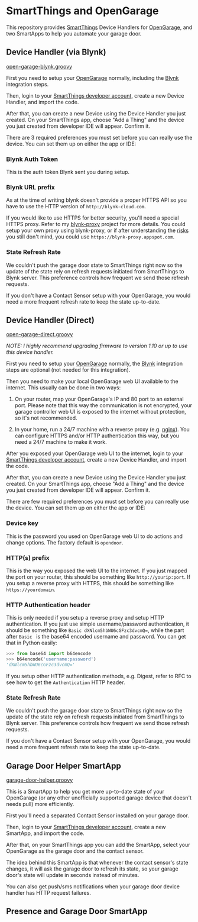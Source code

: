 
# SmartThings and OpenGarage

This repository provides [SmartThings](https://www.smartthings.com/)
Device Handlers for [OpenGarage](https://opengarage.io),
and two SmartApps to help you automate your garage door.

## Device Handler (via Blynk)

[open-garage-blynk.groovy](open-garage-blynk.groovy)

First you need to setup your [OpenGarage](https://opengarage.io) normally,
including the [Blynk](https://blynk.cc) integration steps.

Then, login to your
[SmartThings developer account](https://graph.api.smartthings.com/),
create a new Device Handler, and import the code.

After that, you can create a new Device using the Device Handler you just
created.
On your SmartThings app, choose "Add a Thing" and the device you just created
from developer IDE will appear. Confirm it.

There are 3 required preferences you must set before you can really use the
device. You can set them up on either the app or IDE:

### Blynk Auth Token

This is the auth token Blynk sent you during setup.

### Blynk URL prefix

As at the time of writing blynk doesn't provide a proper HTTPS API so you have
to use the HTTP version of `http://blynk-cloud.com`.

If you would like to use HTTPS for better security,
you'll need a special HTTPS proxy.
Refer to my [blynk-proxy](https://github.com/fishy/blynk-proxy) project for more
details.
You could setup your own proxy using blynk-proxy,
or if after understanding the
[risks](https://github.com/fishy/blynk-proxy/blob/master/README.md#should-i-use-your-app-engine-app)
you still don't mind, you could use `https://blynk-proxy.appspot.com`.

### State Refresh Rate

We couldn't push the garage door state to SmartThings right now so the update of
the state rely on refresh requests initiated from SmartThings to Blynk server.
This preference controls how frequent we send those refresh requests.

If you don't have a Contact Sensor setup with your OpenGarage,
you would need a more frequent refresh rate to keep the state up-to-date.

## Device Handler (Direct)

[open-garage-direct.groovy](open-garage-direct.groovy)

*NOTE: I highly recommend upgrading firmware to version 1.10 or up to use this
device handler.*

First you need to setup your [OpenGarage](https://opengarage.io) normally,
the [Blynk](https://blynk.cc) integration steps are optional (not needed for
this integration).

Then you need to make your local OpenGarage web UI available to the internet.
This usually can be done in two ways:

1. On your router, map your OpenGarage's IP and 80 port to an external port.
   Please note that this way the communication is not encrypted, your garage
	 controller web UI is exposed to the internet without protection,
	 so it's not recommended.

2. In your home, run a 24/7 machine with a reverse proxy (e.g.
   [nginx](https://www.nginx.com/)). You can configure HTTPS and/or HTTP
   authentication this way, but you need a 24/7 machine to make it work.

After you exposed your OpenGarage web UI to the internet, login to your
[SmartThings developer account](https://graph.api.smartthings.com/),
create a new Device Handler, and import the code.

After that, you can create a new Device using the Device Handler you just
created.
On your SmartThings app, choose "Add a Thing" and the device you just created
from developer IDE will appear. Confirm it.

There are few required preferences you must set before you can really use the
device. You can set them up on either the app or IDE:

### Device key

This is the password you used on OpenGarage web UI to do actions and change
options. The factory default is `opendoor`.

### HTTP(s) prefix

This is the way you exposed the web UI to the internet.
If you just mapped the port on your router,
this should be something like `http://yourip:port`.
If you setup a reverse proxy with HTTPS,
this should be something like `https://yourdomain`.

### HTTP Authentication header

This is only needed if you setup a reverse proxy and setup HTTP authentication.
If you just use simple username/password authentication,
it should be something like `Basic dXNlcm5hbWU6cGFzc3dvcmQ=`,
while the part after `Basic ` is the base64 encoded username and password.
You can get that in Python easily:

```python
>>> from base64 import b64encode
>>> b64encode('username:password')
'dXNlcm5hbWU6cGFzc3dvcmQ='
```

If you setup other HTTP authentication methods,
e.g. Digest, refer to RFC to see how to get the `Authentication` HTTP header.

### State Refresh Rate

We couldn't push the garage door state to SmartThings right now so the update of
the state rely on refresh requests initiated from SmartThings to Blynk server.
This preference controls how frequent we send those refresh requests.

If you don't have a Contact Sensor setup with your OpenGarage,
you would need a more frequent refresh rate to keep the state up-to-date.

## Garage Door Helper SmartApp

[garage-door-helper.groovy](garage-door-helper.groovy)

This is a SmartApp to help you get more up-to-date state of your OpenGarage
(or any other unofficially supported garage device that doesn't needs pull)
more efficiently.

First you'll need a separated Contact Sensor installed on your garage door.

Then, login to your
[SmartThings developer account](https://graph.api.smartthings.com/),
create a new SmartApp, and import the code.

After that, on your SmartThings app you can add the SmartApp,
select your OpenGarage as the garage door and the contact sensor.

The idea behind this SmartApp is that whenever the contact sensor's state
changes, it will ask the garage door to refresh its state,
so your garage door's state will update in seconds instead of minutes.

You can also get push/sms notifications when your garage door device handler has
HTTP request failures.

## Presence and Garage Door SmartApp